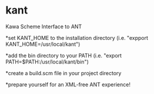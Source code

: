 kant
====

Kawa Scheme Interface to ANT

*set KANT_HOME to the installation directory (i.e. "expport KANT_HOME=/usr/local/kant")

*add the bin directory to your PATH (i.e. "export PATH=$PATH:/usr/local/kant/bin")

*create a build.scm file in your project directory

*prepare yourself for an XML-free ANT experience!
